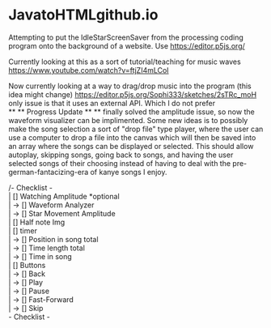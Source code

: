 # JavatoHTMLgithub.io
Attempting to put the IdleStarScreenSaver from the processing coding program onto the background of a website.
Use https://editor.p5js.org/

Currently looking at this as a sort of tutorial/teaching for music waves
https://www.youtube.com/watch?v=ftjZI4mLCoI

Now currently looking at a way to drag/drop music into the program (this idea might change)
https://editor.p5js.org/Sophi333/sketches/2sTRc_moH
only issue is that it uses an external API. Which I do not prefer
<br />
** ** Progress Update ** **
finally solved the amplitude issue, so now the waveform visualizer can be implimented.
Some new ideas is to possibly make the song selection a sort of "drop file" type player,
where the user can use a computer to drop a file into the canvas which will then be saved
into an array where the songs can be displayed or selected. This should allow autoplay,
skipping songs, going back to songs, and having the user selected songs of their choosing
instead of having to deal with the pre-german-fantacizing-era of kanye songs I enjoy.

/- Checklist - <br />
|   [] Watching Amplitude *optional<br />
|   -> [] Waveform Analyzer<br />
|   -> [] Star Movement Amplitude<br />
|   [] Half note Img<br />
|   [] timer<br />
|   -> [] Position in song total<br />
|   -> [] Time length total<br />
|   -> [] Time in song<br />
|   [] Buttons<br />
|   -> [] Back<br />
|   -> [] Play<br />
|   -> [] Pause<br />
|   -> [] Fast-Forward<br />
|   -> [] Skip<br />
\- Checklist -<br />